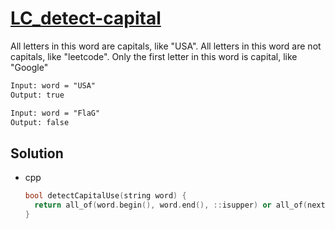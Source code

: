 # [LC_detect-capital](https://leetcode.com/problems/detect-capital)

All letters in this word are capitals, like "USA".
All letters in this word are not capitals, like "leetcode".
Only the first letter in this word is capital, like "Google"


```txt
Input: word = "USA"
Output: true

Input: word = "FlaG"
Output: false
```

## Solution

* cpp

  ```cpp
  bool detectCapitalUse(string word) {
    return all_of(word.begin(), word.end(), ::isupper) or all_of(next(word.begin()), word.end(), ::islower);
  }
  ```
